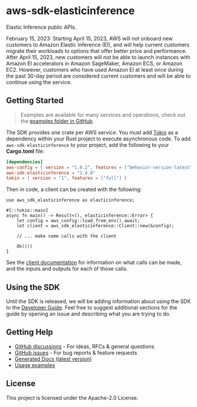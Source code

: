 # aws-sdk-elasticinference

Elastic Inference public APIs.

February 15, 2023: Starting April 15, 2023, AWS will not onboard new customers to Amazon Elastic Inference (EI), and will help current customers migrate their workloads to options that offer better price and performance. After April 15, 2023, new customers will not be able to launch instances with Amazon EI accelerators in Amazon SageMaker, Amazon ECS, or Amazon EC2. However, customers who have used Amazon EI at least once during the past 30-day period are considered current customers and will be able to continue using the service.

## Getting Started

> Examples are available for many services and operations, check out the
> [examples folder in GitHub](https://github.com/awslabs/aws-sdk-rust/tree/main/examples).

The SDK provides one crate per AWS service. You must add [Tokio](https://crates.io/crates/tokio)
as a dependency within your Rust project to execute asynchronous code. To add `aws-sdk-elasticinference` to
your project, add the following to your **Cargo.toml** file:

```toml
[dependencies]
aws-config = { version = "1.0.2", features = ["behavior-version-latest"] }
aws-sdk-elasticinference = "1.4.0"
tokio = { version = "1", features = ["full"] }
```

Then in code, a client can be created with the following:

```rust,no_run
use aws_sdk_elasticinference as elasticinference;

#[::tokio::main]
async fn main() -> Result<(), elasticinference::Error> {
    let config = aws_config::load_from_env().await;
    let client = aws_sdk_elasticinference::Client::new(&config);

    // ... make some calls with the client

    Ok(())
}
```

See the [client documentation](https://docs.rs/aws-sdk-elasticinference/latest/aws_sdk_elasticinference/client/struct.Client.html)
for information on what calls can be made, and the inputs and outputs for each of those calls.

## Using the SDK

Until the SDK is released, we will be adding information about using the SDK to the
[Developer Guide](https://docs.aws.amazon.com/sdk-for-rust/latest/dg/welcome.html). Feel free to suggest
additional sections for the guide by opening an issue and describing what you are trying to do.

## Getting Help

* [GitHub discussions](https://github.com/awslabs/aws-sdk-rust/discussions) - For ideas, RFCs & general questions
* [GitHub issues](https://github.com/awslabs/aws-sdk-rust/issues/new/choose) - For bug reports & feature requests
* [Generated Docs (latest version)](https://awslabs.github.io/aws-sdk-rust/)
* [Usage examples](https://github.com/awslabs/aws-sdk-rust/tree/main/examples)

## License

This project is licensed under the Apache-2.0 License.


